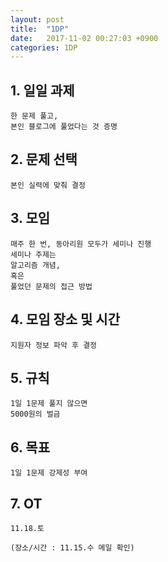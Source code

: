 ```yaml
---
layout: post
title:  "1DP"
date:   2017-11-02 00:27:03 +0900
categories: 1DP
---
```


## 1. 일일 과제

	한 문제 풀고, 
	본인 블로그에 풀었다는 것 증명 
	
## 2. 문제 선택

	본인 실력에 맞춰 결정

## 3. 모임

	매주 한 번, 동아리원 모두가 세미나 진행 
	세미나 주제는
	알고리즘 개념, 
	혹은
	풀었던 문제의 접근 방법
	
## 4. 모임 장소 및 시간 
	
	지원자 정보 파악 후 결정
	
## 5. 규칙

	1일 1문제 풀지 않으면
	5000원의 벌금

## 6. 목표

	1일 1문제 강제성 부여
	
## 7. OT

	11.18.토
	
	(장소/시간 : 11.15.수 메일 확인)
	
	
	
		
